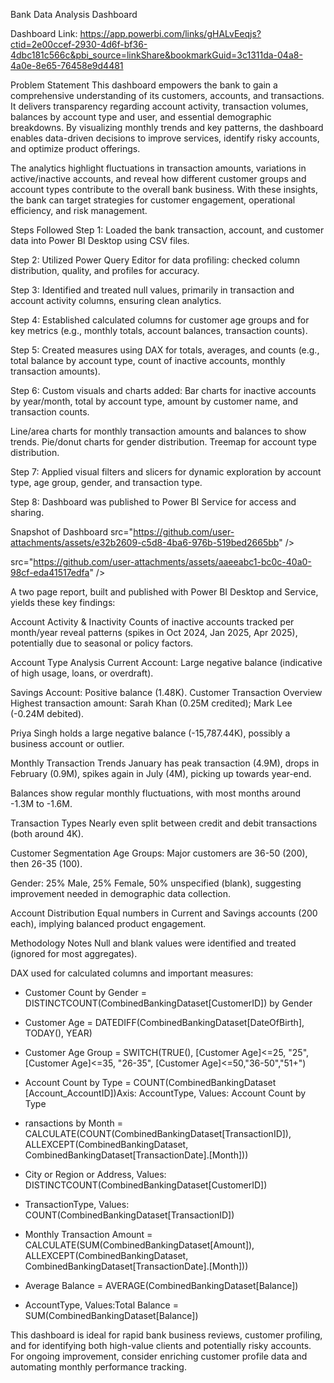 Bank Data Analysis Dashboard

Dashboard Link: https://app.powerbi.com/links/gHALvEeqjs?ctid=2e00ccef-2930-4d6f-bf36-4dbc181c566c&pbi_source=linkShare&bookmarkGuid=3c1311da-04a8-4a0e-8e65-76458e9d4481

Problem Statement
This dashboard empowers the bank to gain a comprehensive understanding of its customers, accounts, and transactions. It delivers transparency regarding account activity, transaction volumes, balances by account type and user, and essential demographic breakdowns. By visualizing monthly trends and key patterns, the dashboard enables data-driven decisions to improve services, identify risky accounts, and optimize product offerings.

The analytics highlight fluctuations in transaction amounts, variations in active/inactive accounts, and reveal how different customer groups and account types contribute to the overall bank business. With these insights, the bank can target strategies for customer engagement, operational efficiency, and risk management.

Steps Followed
Step 1: Loaded the bank transaction, account, and customer data into Power BI Desktop using CSV files.

Step 2: Utilized Power Query Editor for data profiling: checked column distribution, quality, and profiles for accuracy.

Step 3: Identified and treated null values, primarily in transaction and account activity columns, ensuring clean analytics.

Step 4: Established calculated columns for customer age groups and for key metrics (e.g., monthly totals, account balances, transaction counts).

Step 5: Created measures using DAX for totals, averages, and counts (e.g., total balance by account type, count of inactive accounts, monthly transaction amounts).

Step 6: Custom visuals and charts added: Bar charts for inactive accounts by year/month, total by account type, amount by customer name, and transaction counts.

Line/area charts for monthly transaction amounts and balances to show trends.
Pie/donut charts for gender distribution.
Treemap for account type distribution.

Step 7: Applied visual filters and slicers for dynamic exploration by account type, age group, gender, and transaction type.

Step 8: Dashboard was published to Power BI Service for access and sharing.

Snapshot of Dashboard
src="https://github.com/user-attachments/assets/e32b2609-c5d8-4ba6-976b-519bed2665bb" />

src="https://github.com/user-attachments/assets/aaeeabc1-bc0c-40a0-98cf-eda41517edfa" />

A two page report, built and published with Power BI Desktop and Service, yields these key findings:

Account Activity & Inactivity
Counts of inactive accounts tracked per month/year reveal patterns (spikes in Oct 2024, Jan 2025, Apr 2025), potentially due to seasonal or policy factors.

Account Type Analysis
Current Account: Large negative balance (indicative of high usage, loans, or overdraft).

Savings Account: Positive balance (1.48K).
Customer Transaction Overview
Highest transaction amount: Sarah Khan (0.25M credited); Mark Lee (-0.24M debited).

Priya Singh holds a large negative balance (-15,787.44K), possibly a business account or outlier.

Monthly Transaction Trends
January has peak transaction (4.9M), drops in February (0.9M), spikes again in July (4M), picking up towards year-end.

Balances show regular monthly fluctuations, with most months around -1.3M to -1.6M.

Transaction Types
Nearly even split between credit and debit transactions (both around 4K).

Customer Segmentation
Age Groups: Major customers are 36-50 (200), then 26-35 (100).

Gender: 25% Male, 25% Female, 50% unspecified (blank), suggesting improvement needed in demographic data collection.

Account Distribution
Equal numbers in Current and Savings accounts (200 each), implying balanced product engagement.

Methodology Notes
Null and blank values were identified and treated (ignored for most aggregates).

DAX used for calculated columns and important measures:
* Customer Count by Gender = DISTINCTCOUNT(CombinedBankingDataset[CustomerID]) by Gender

* Customer Age = DATEDIFF(CombinedBankingDataset[DateOfBirth], TODAY(), YEAR)

* Customer Age Group = SWITCH(TRUE(), [Customer Age]<=25, "25", [Customer Age]<=35, "26-35", [Customer Age]<=50,"36-50","51+")

* Account Count by Type = COUNT(CombinedBankingDataset  [Account_AccountID])Axis: AccountType, Values: Account Count by Type

* ransactions by Month = CALCULATE(COUNT(CombinedBankingDataset[TransactionID]), ALLEXCEPT(CombinedBankingDataset, CombinedBankingDataset[TransactionDate].[Month]))

* City or Region or Address, Values: DISTINCTCOUNT(CombinedBankingDataset[CustomerID])

* TransactionType, Values: COUNT(CombinedBankingDataset[TransactionID])

* Monthly Transaction Amount = CALCULATE(SUM(CombinedBankingDataset[Amount]), ALLEXCEPT(CombinedBankingDataset, CombinedBankingDataset[TransactionDate].[Month]))

* Average Balance = AVERAGE(CombinedBankingDataset[Balance])

* AccountType, Values:Total Balance = SUM(CombinedBankingDataset[Balance])

This dashboard is ideal for rapid bank business reviews, customer profiling, and for identifying both high-value clients and potentially risky accounts. For ongoing improvement, consider enriching customer profile data and automating monthly performance tracking.

